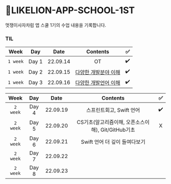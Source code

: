 # 🦁LIKELION-APP-SCHOOL-1ST
멋쟁이사자차럼 앱 스쿨 1기의 수업 내용을 기록합니다.

<!--
| Week | Day | Date | Contents | ✅ |
|:----:|:---:|:----:|:----:|:--:|
|`2 week`| Day 4 | 22.09.19 |  |  |
|`2 week`| Day 5 | 22.09.20 |  |  |
-->

### TIL
| Week | Day | Date | Contents | ✅ |
|:----:|:---:|:----:|:----:|:--:|
|`1 week`| Day 1 | 22.09.14 | OT | ✔️ |
|`1 week`| Day 2 | 22.09.15 | [다양한 개발분야 이해](https://dadahae0320.tistory.com/8) | ✔️ |
|`1 week`| Day 3 | 22.09.16 | [다양한 개발언어 이해](https://dadahae0320.tistory.com/9) | ✔️ |

| Week | Day | Date | Contents | ✅ |
|:----:|:---:|:----:|:----:|:--:|
|`2 week`| Day 4 | 22.09.19 | 스프린트회고, Swift 언어  | ✔️ |
|`2 week`| Day 5 | 22.09.20 | CS기초(알고리즘이해, 오픈소스이해), Git/GitHub기초 | X |
|`2 week`| Day 6 | 22.09.21 | Swift 언어 더 깊이 들여다보기 |  |
|`2 week`| Day 7 | 22.09.22 |  |  |
|`2 week`| Day 8 | 22.09.23 |  |  |
